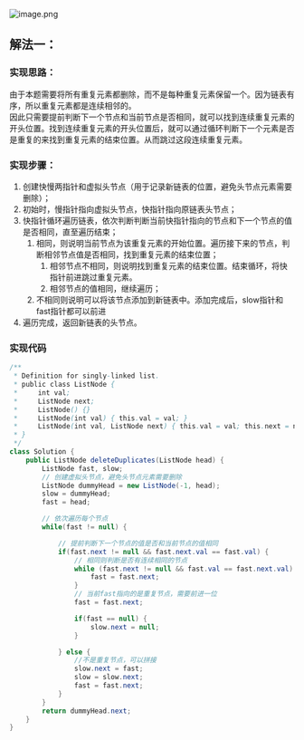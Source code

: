 ![image.png](https://github.com/C-G-L-A-D/drawingBed/blob/main/blog1698150882090-0c19a782-611b-4b6d-b6a2-f7916b5c69bc.png?raw=true)
## 解法一：
### 实现思路：
由于本题需要将所有重复元素都删除，而不是每种重复元素保留一个。因为链表有序，所以重复元素都是连续相邻的。<br />因此只需要提前判断下一个节点和当前节点是否相同，就可以找到连续重复元素的开头位置。找到连续重复元素的开头位置后，就可以通过循环判断下一个元素是否是重复的来找到重复元素的结束位置。从而跳过这段连续重复元素。
### 实现步骤：

1. 创建快慢两指针和虚拟头节点（用于记录新链表的位置，避免头节点元素需要删除）；
2. 初始时，慢指针指向虚拟头节点，快指针指向原链表头节点；
3. 快指针循环遍历链表，依次判断判断当前快指针指向的节点和下一个节点的值是否相同，直至遍历结束；
   1. 相同，则说明当前节点为该重复元素的开始位置。遍历接下来的节点，判断相邻节点值是否相同，找到重复元素的结束位置；
      1. 相邻节点不相同，则说明找到重复元素的结束位置。结束循环，将快指针前进跳过重复元素。
      2. 相邻节点的值相同，继续遍历；
   2. 不相同则说明可以将该节点添加到新链表中。添加完成后，slow指针和fast指针都可以前进
4. 遍历完成，返回新链表的头节点。
### 实现代码
```java
/**
 * Definition for singly-linked list.
 * public class ListNode {
 *     int val;
 *     ListNode next;
 *     ListNode() {}
 *     ListNode(int val) { this.val = val; }
 *     ListNode(int val, ListNode next) { this.val = val; this.next = next; }
 * }
 */
class Solution {
    public ListNode deleteDuplicates(ListNode head) {
        ListNode fast, slow;
        // 创建虚拟头节点，避免头节点元素需要删除
        ListNode dummyHead = new ListNode(-1, head);
        slow = dummyHead;
        fast = head;

        // 依次遍历每个节点
        while(fast != null) {

            // 提前判断下一个节点的值是否和当前节点的值相同
            if(fast.next != null && fast.next.val == fast.val) {
                // 相同则判断是否有连续相同的节点
                while (fast.next != null && fast.val == fast.next.val) {
                    fast = fast.next;
                }
                // 当前fast指向的是重复节点，需要前进一位
                fast = fast.next;

                if(fast == null) {
                    slow.next = null;
                }

            } else {
                //不是重复节点，可以拼接
                slow.next = fast;
                slow = slow.next;
                fast = fast.next;
            }
        }
        return dummyHead.next;
    }
}
```
